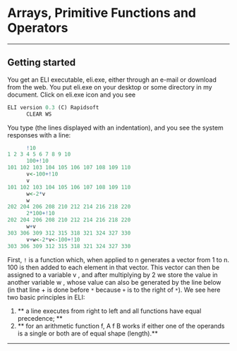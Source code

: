 # Arrays, Primitive Functions and Operators

---

## Getting started

You get an ELI executable, eli.exe, either through an e-mail or download from the web. You put eli.exe on
your desktop or some directory in my document. Click on eli.exe icon and you see

```q
ELI version 0.3 (C) Rapidsoft
      CLEAR WS
```

You type (the lines displayed with an indentation), and you see the system responses with a line:

```q
      !10
1 2 3 4 5 6 7 8 9 10
      100+!10
101 102 103 104 105 106 107 108 109 110
      v<-100+!10
      v
101 102 103 104 105 106 107 108 109 110
      w<-2*v
      w
202 204 206 208 210 212 214 216 218 220
      2*100+!10
202 204 206 208 210 212 214 216 218 220
      w+v
303 306 309 312 315 318 321 324 327 330
      v+w<-2*v<-100+!10
303 306 309 312 315 318 321 324 327 330
```

First, `!` is a function which, when applied to n generates a vector from 1 to n. 100 is then added to each
element in that vector. This vector can then be assigned to a variable v , and after multiplying by 2 we store the
value in another variable w , whose value can also be generated by the line below (in that line + is done before
`*` because `+` is to the right of `*`). We see here two basic principles in ELI:

1. ** a line executes from right to left and all functions have equal precedence; **
2. ** for an arithmetic function f, A f B works if either one of the operands is a single or both are of
equal shape (length).**



---
